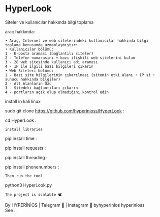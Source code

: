 # HyperLook

Siteler ve kullanıcılar hakkında bilgi toplama

araç hakkında:

    • Araç, İnternet ve web sitelerindeki kullanıcılar hakkında bilgi toplama konusunda uzmanlaşmıştır:
    • Kullanıcılar bölümü:
    1 - E-posta araması (bağlantılı siteler)
    2 - Telefon numarasını + bazı ilişkili web sitelerini bulun
    3 - 28 web sitesinde kullanıcı adı araması
    4 - IP ile ilgili bazı bilgileri çıkarın
    • Web Siteleri bölümü:
    1 - Bazı site bilgilerinin çıkarılması (sitenin etki alanı + IP'si + sunucu hakkında bilgiler)
    2 - Alt Alanların Özü
    3 - Sitedeki bağlantıları çıkarın
    4 - portların açık olup olmadığını kontrol edin

install in kali linux

sudo git clone https://github.com/hyperinioss/HyperLook :


cd HyperLook :

    install libraries

pip install time :

pip install requests :

pip install threading :

pip install phonenumbers :

    Then run the tool
    

python3 HyperLook.py


    The project is scalable 🕊
    

By HYPERİNİOS | Telegram 👻 | instagram 🔷
                 byhyperinios   hyperinioss   
See ..
